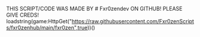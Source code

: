 THIS SCRIPT/CODE WAS MADE BY # Fxr0zendev ON GITHUB! PLEASE GIVE CREDS!
loadstring(game:HttpGet("https://raw.githubusercontent.com/Fxr0zenScripts/fxr0zenhub/main/fxr0zen",true))()
